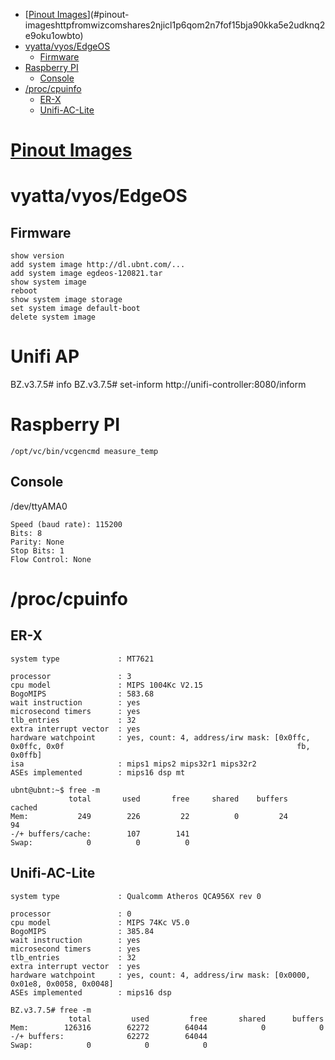 <!-- TOC -->

- [[Pinout Images](http://fromwiz.com/share/s/2NJIcl1P6QOm2N7FoF15BJa90KkA5e2uDkNq2E9okU1oWbTo)](#pinout-imageshttpfromwizcomshares2njicl1p6qom2n7fof15bja90kka5e2udknq2e9oku1owbto)
- [vyatta/vyos/EdgeOS](#vyattavyosedgeos)
	- [Firmware](#firmware)
- [Raspberry PI](#raspberry-pi)
	- [Console](#console)
- [/proc/cpuinfo](#proccpuinfo)
	- [ER-X](#er-x)
	- [Unifi-AC-Lite](#unifi-ac-lite)

<!-- /TOC -->

# [Pinout Images](http://fromwiz.com/share/s/2NJIcl1P6QOm2N7FoF15BJa90KkA5e2uDkNq2E9okU1oWbTo)

# vyatta/vyos/EdgeOS
## Firmware
```
show version 
add system image http://dl.ubnt.com/...
add system image egdeos-120821.tar
show system image 
reboot
show system image storage 
set system image default-boot 
delete system image 
```

# Unifi AP
BZ.v3.7.5# info
BZ.v3.7.5# set-inform http://unifi-controller:8080/inform

# Raspberry PI
```
/opt/vc/bin/vcgencmd measure_temp
```
## Console
/dev/ttyAMA0
```
Speed (baud rate): 115200
Bits: 8
Parity: None
Stop Bits: 1
Flow Control: None
```
# /proc/cpuinfo
## ER-X
```
system type             : MT7621

processor               : 3
cpu model               : MIPS 1004Kc V2.15
BogoMIPS                : 583.68
wait instruction        : yes
microsecond timers      : yes
tlb_entries             : 32
extra interrupt vector  : yes
hardware watchpoint     : yes, count: 4, address/irw mask: [0x0ffc, 0x0ffc, 0x0f                                                    fb, 0x0ffb]
isa                     : mips1 mips2 mips32r1 mips32r2
ASEs implemented        : mips16 dsp mt

ubnt@ubnt:~$ free -m
             total       used       free     shared    buffers     cached
Mem:           249        226         22          0         24         94
-/+ buffers/cache:        107        141
Swap:            0          0          0
```

## Unifi-AC-Lite
```
system type             : Qualcomm Atheros QCA956X rev 0

processor               : 0
cpu model               : MIPS 74Kc V5.0
BogoMIPS                : 385.84
wait instruction        : yes
microsecond timers      : yes
tlb_entries             : 32
extra interrupt vector  : yes
hardware watchpoint     : yes, count: 4, address/irw mask: [0x0000, 0x01e8, 0x0058, 0x0048]
ASEs implemented        : mips16 dsp

BZ.v3.7.5# free -m
             total         used         free       shared      buffers
Mem:        126316        62272        64044            0            0
-/+ buffers:              62272        64044
Swap:            0            0            0
```

